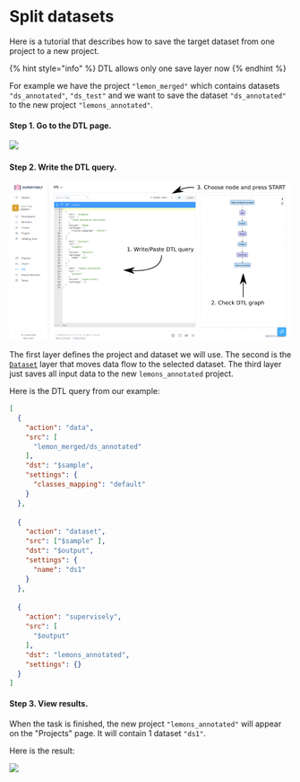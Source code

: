 # Split datasets

Here is a tutorial that describes how to save the target dataset from one project to a new project.

{% hint style="info" %}
DTL allows only one save layer now
{% endhint %}

For example we have the project `"lemon_merged"` which contains datasets `"ds_annotated"`, `"ds_test"` and we want to save the dataset `"ds_annotated"` to the new project `"lemons_annotated"`.

#### Step 1. Go to the DTL page.

![](01.png)

#### Step 2. Write the DTL query.

![](<02 (1).png>)

The first layer defines the project and dataset we will use. The second is the [`Dataset`](../../dataset.md) layer that moves data flow to the selected dataset. The third layer just saves all input data to the new `lemons_annotated` project.

Here is the DTL query from our example:

```json
[
  {
    "action": "data",
    "src": [
      "lemon_merged/ds_annotated"
    ],
    "dst": "$sample",
    "settings": {
      "classes_mapping": "default"
    }
  },
  
  {
    "action": "dataset",
    "src": ["$sample" ],
    "dst": "$output",
    "settings": {
      "name": "ds1"
    }
  },
  
  {
    "action": "supervisely",
    "src": [
      "$output"
    ],
    "dst": "lemons_annotated",
    "settings": {}
  }
]
```

#### Step 3. View results.

When the task is finished, the new project `"lemons_annotated"` will appear on the "Projects" page. It will contain 1 dataset `"ds1"`.

Here is the result:

![](03.png)
